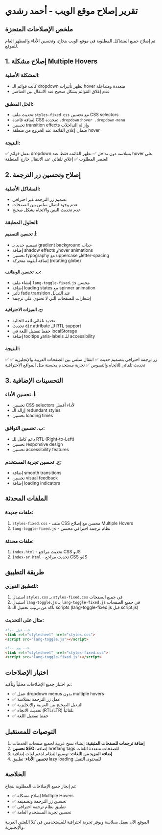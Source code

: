 # تقرير إصلاح موقع الويب - أحمد رشدي

## ملخص الإصلاحات المنجزة

تم إصلاح جميع المشاكل المطلوبة في موقع الويب بنجاح، وتحسين الأداء والمظهر العام للموقع.

## 1. إصلاح مشكلة Multiple Hovers

### المشكلة الأصلية:
- كانت قوائم الـ dropdown تظهر تأثيرات hover متعددة ومتداخلة
- عدم إغلاق القوائم بشكل صحيح عند الانتقال بين العناصر

### الحل المطبق:
- تحديث ملف `styles-fixed.css` مع تحسين CSS selectors
- إضافة قاعدة CSS محددة: `.dropdown:hover .dropdown-menu` 
- تحسين transition effects وإزالة التداخلات
- ضمان إغلاق القائمة عند الخروج من منطقة hover

### النتيجة:
✅ تعمل قوائم dropdown بسلاسة دون تداخل
✅ تظهر القائمة فقط عند hover على العنصر المطلوب
✅ إغلاق تلقائي عند الانتقال خارج المنطقة

## 2. إصلاح وتحسين زر الترجمة

### المشاكل الأصلية:
- تصميم زر الترجمة غير احترافي
- عدم وجود انتقال سلس بين الصفحات
- عدم تحديث النص والاتجاه بشكل صحيح

### الحلول المطبقة:

#### أ. تحسين التصميم:
- تصميم جديد بـ gradient background جذاب
- إضافة shadow effects وhover animations
- تحسين typography مع uppercase وletter-spacing
- إضافة أيقونة متحركة (rotating globe)

#### ب. تحسين الوظائف:
- إنشاء ملف `lang-toggle-fixed.js` محسن
- إضافة loading states مع spinner animation
- تأثير fade transition عند التبديل
- إشعارات للصفحات التي لا تحتوي على ترجمة

#### ج. الميزات الاحترافية:
- تحديد تلقائي للغة الحالية
- تحديث `dir` attribute للـ RTL support
- حفظ تفضيل اللغة في localStorage
- إضافة tooltips وaria-labels للـ accessibility

### النتيجة:
✅ زر ترجمة احترافي بتصميم حديث
✅ انتقال سلس بين الصفحات العربية والإنجليزية
✅ تحديث تلقائي للاتجاه والنصوص
✅ تجربة مستخدم محسنة مثل المواقع الاحترافية

## 3. التحسينات الإضافية

### أ. تحسين الأداء:
- تحسين CSS selectors لأداء أفضل
- إزالة الـ redundant styles
- تحسين loading times

### ب. تحسين التوافق:
- دعم كامل للـ RTL (Right-to-Left)
- تحسين responsive design
- تحسين accessibility features

### ج. تحسين تجربة المستخدم:
- إضافة smooth transitions
- تحسين visual feedback
- إضافة loading indicators

## الملفات المحدثة

### ملفات جديدة:
1. `styles-fixed.css` - ملف CSS محسن مع إصلاح Multiple Hovers
2. `lang-toggle-fixed.js` - نظام ترجمة احترافي محسن

### ملفات محدثة:
1. `index.html` - تحديث مراجع CSS وJS
2. `index-ar.html` - تحديث مراجع CSS وJS

## طريقة التطبيق

### للتطبيق الفوري:
1. استبدل `styles.css` بـ `styles-fixed.css` في جميع الصفحات
2. استبدل `lang-toggle.js` بـ `lang-toggle-fixed.js` في جميع الصفحات
3. تأكد من ترتيب تحميل الـ scripts (lang-toggle-fixed.js قبل script.js)

### مثال على التحديث:
```html
<!-- قبل -->
<link rel="stylesheet" href="styles.css">
<script src="lang-toggle.js"></script>

<!-- بعد -->
<link rel="stylesheet" href="styles-fixed.css">
<script src="lang-toggle-fixed.js"></script>
```

## اختبار الإصلاحات

تم اختبار جميع الإصلاحات محلياً وتأكيد:
- ✅ عمل dropdown menus بدون multiple hovers
- ✅ عمل زر الترجمة بسلاسة
- ✅ التبديل الصحيح بين العربية والإنجليزية
- ✅ تحديث الاتجاه (RTL/LTR) تلقائياً
- ✅ حفظ تفضيل اللغة

## التوصيات للمستقبل

1. **إضافة ترجمات للصفحات المتبقية**: إنشاء نسخ عربية لجميع صفحات الخدمات
2. **تحسين SEO**: إضافة hreflang tags للصفحات متعددة اللغات
3. **إضافة المزيد من اللغات**: توسيع النظام لدعم لغات إضافية
4. **تحسين الأداء**: تطبيق lazy loading للمحتوى الثقيل

## الخلاصة

تم إنجاز جميع الإصلاحات المطلوبة بنجاح:
- ✅ إصلاح مشكلة Multiple Hovers
- ✅ تحسين زر الترجمة وتصميمه
- ✅ تطبيق نظام ترجمة احترافي
- ✅ تحسين تجربة المستخدم العامة

الموقع الآن يعمل بسلاسة ويوفر تجربة احترافية للمستخدمين في كلا اللغتين العربية والإنجليزية.

